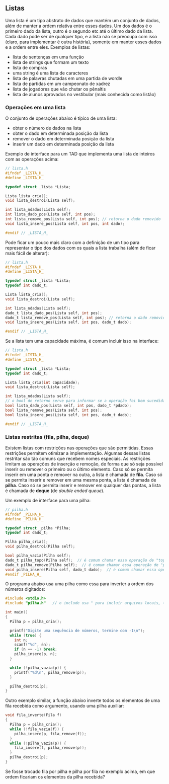 ## Listas

Uma lista é um tipo abstrato de dados que mantém um conjunto de dados, além de manter a ordem relativa entre esses dados.
Um dos dados é o primeiro dado da lista, outro é o segundo etc até o último dado da lista.
Cada dado pode ser de qualquer tipo, e a lista não se preocupa com isso (claro, para implementar é outra história), somente em manter esses dados e a ordem entre eles.
Exemplos de listas:
- lista de sentenças em uma função
- lista de strings que formam um texto
- lista de compras
- uma string é uma lista de caracteres
- lista de palavras chutadas em uma partida de wordle
- lista de partidas em um campeonato de xadrez
- lista de jogadores que vão chutar os pênaltis
- lista de alunos aprovados no vestibular (mais conhecida como listão)

### Operações em uma lista

O conjunto de operações abaixo é típico de uma lista:
- obter o número de dados na lista
- obter o dado em determinada posição da lista
- remover o dado em determinada posição da lista
- inserir um dado em determinada posição da lista

Exemplo de interface para um TAD que implementa uma lista de inteiros com as operações acima:
```c
// lista.h
#ifndef _LISTA_H_
#define _LISTA_H_

typedef struct _lista *Lista;

Lista lista_cria();
void lista_destroi(Lista self);

int lista_ndados(Lista self);
int lista_dado_pos(Lista self, int pos);
int lista_remove_pos(Lista self, int pos); // retorna o dado removido
void lista_insere_pos(Lista self, int pos, int dado);

#endif // _LISTA_H_
```

Pode ficar um pouco mais claro com a definição de um tipo para representar o tipo dos dados com os quais a lista trabalha (além de ficar mais fácil de alterar):
```c
// lista.h
#ifndef _LISTA_H_
#define _LISTA_H_

typedef struct _lista *Lista;
typedef int dado_t;

Lista lista_cria();
void lista_destroi(Lista self);

int lista_ndados(Lista self);
dado_t lista_dado_pos(Lista self, int pos);
dado_t lista_remove_pos(Lista self, int pos); // retorna o dado removido
void lista_insere_pos(Lista self, int pos, dado_t dado);

#endif // _LISTA_H_
```
Se a lista tem uma capacidade máxima, é comum incluir isso na interface:
```c
// lista.h
#ifndef _LISTA_H_
#define _LISTA_H_

typedef struct _lista *Lista;
typedef int dado_t;

Lista lista_cria(int capacidade);
void lista_destroi(Lista self);

int lista_ndados(Lista self);
// o bool de retorno serve para informar se a operação foi bem sucedida
bool lista_dado_pos(Lista self, int pos, dado_t *pdado);
bool lista_remove_pos(Lista self, int pos);
bool lista_insere_pos(Lista self, int pos, dado_t dado);

#endif // _LISTA_H_
```

### Listas restritas (fila, pilha, deque)

Existem listas com restrições nas operações que são permitidas. Essas restrições permitem otimizar a implementação.
Algumas dessas listas restritar são tão comuns que recebem nomes especiais. As restrições limitam as operações de inserção e remoção, de forma que só seja possível inserir ou remover o primeiro ou o último elemento.
Caso só se permita inserir em uma ponta e remover na outra, a lista é chamada de **fila**.
Caso só se permita inserir e remover em uma mesma ponta, a lista é chamada de **pilha**.
Caso só se permita inserir e remover em qualquer das pontas, a lista é chamada de **deque** (de *double ended queue*).

Um exemplo de interface para uma pilha:
```c
// pilha.h
#ifndef _PILHA_H_
#define _PILHA_H_

typedef struct _pilha *Pilha;
typedef int dado_t;

Pilha pilha_cria();
void pilha_destroi(Pilha self);

bool pilha_vazia(Pilha self);
dado_t pilha_topo(Pilha self);  // é comum chamar essa operação de "top"
dado_t pilha_remove(Pilha self);  // é comum chamar essa operação de "pop"
void pilha_insere(Pilha self, dado_t dado);  // é comum chamar essa operação de "push"
#endif _PILHA_H_
```
O programa abaixo usa uma pilha como essa para inverter a ordem dos números digitados:
```c
#include <stdio.h>
#include "pilha.h"   // o include usa " para incluir arquivos locais, <> para arquivos do sistema

int main()
{
  Pilha p = pilha_cria();

  printf("Digite uma sequência de números, termine com -1\n");
  while (true) {
    int n;
    scanf("%d", &n);
    if (n == -1) break;
    pilha_insere(p, n);
  }

  while (!pilha_vazia(p)) {
    printf("%d\n", pilha_remove(p));
  }

  pilha_destroi(p);
}
```
Outro exemplo similar, a função abaixo inverte todos os elementos de uma fila recebida como argumento, usando uma pilha auxiliar:
```c
void fila_inverte(Fila f)
{
  Pilha p = pilha_cria();
  while (!fila_vazia(f)) {
    pilha_insere(p, fila_remove(f));
  }
  while (!pilha_vazia(p)) {
    fila_insere(f, pilha_remove(p));
  }
  pilha_destroi(p);
}
```
Se fosse trocado fila por pilha e pilha por fila no exemplo acima, em que ordem ficariam os elementos da pilha recebida?
